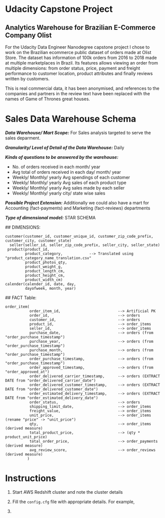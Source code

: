 # Udacity Capstone Project
## Analytics Warehouse for Brazilian E-Commerce Company Olist
For the Udacity Data Engineer Nanodegree capstone project I chose to work on the Brazilian ecommerce public dataset of orders made at Olist Store. The dataset has information of 100k orders from 2016 to 2018 made at multiple marketplaces in Brazil. Its features allows viewing an order from multiple dimensions: from order status, price, payment and freight performance to customer location, product attributes and finally reviews written by customers.  

This is real commercial data, it has been anonymised, and references to the companies and partners in the review text have been replaced with the names of Game of Thrones great houses.

# Sales Data Warehouse Schema
***Data Warehouse/ Mart Scope:*** For Sales analysis targeted to serve the sales deparment.  

***Granularity/ Level of Detail of the Data Warehouse:*** Daily  

***Kinds of questions to be answered by the warehouse:***  
- No. of orders received in each month/ year
- Avg total of orders received in each day/ month/ year
- Weekly/ Monthly/ yearly Avg spendings of each customer
- Weekly/ Monthly/ yearly Avg sales of each product type
- Weekly/ Monthly/ yearly Avg sales made by each seller
- Weekly/ Monthly/ yearly city/ state wise sales 

***Possible Project Extension:*** Additionally we could also have a mart for Accounting (fact-payments) and Marketing (fact-reviews) departments  

***Type of dimensional model:*** STAR SCHEMA

## DIMENSIONS:

```plsql
customer(customer_id, customer_unique_id, customer_zip_code_prefix, customer_city, customer_state)  
  seller(seller_id, seller_zip_code_prefix, seller_city, seller_state)
 product(product_id,
         product_category,            --> Translated using "product_category_name_translation.csv"
         product_photos_qty,
         product_weight_g,
         product_length_cm,
         product_height_cm,
         product_width_cm)
calender(calender_id, date, day,
         dayofweek, month, year)
```

## FACT Table:

```plsql
order_item(
           order_item_id,                          --> Artificial PK
           order_id,                               --> orders
           customer_id,                            --> orders
           product_id,                             --> order_items
           seller_id,                              --> order_items
           purchase_date,                          --> orders (from "order_purchase_timestamp")
           purchase_year,                          --> orders (from "order_purchase_timestamp")
           purchase_month,                         --> orders (from "order_purchase_timestamp")
           order_purchase_timestamp,               --> orders (from "order_purchase_timestamp")
           order_approved_timestamp,               --> orders (from "order_approved_at")
           order_delivered_carrier_timestamp,      --> orders (EXTRACT DATE from "order_delivered_carrier_date")
           order_delivered_customer_timestamp,     --> orders (EXTRACT DATE from "order_delivered_customer_date")
           order_estimated_delivery_timestamp,     --> orders (EXTRACT DATE from "order_estimated_delivery_date")
           order_status,                           --> orders
           shipping_limit_date,                    --> order_items
           freight_value,                          --> order_items
           unit_price,                             --> order_items (rename "price" -> "unit_price")
           qty,                                    --> order_items (derived measure)
           total_product_price,                    --> (qty * product_unit_price)
           total_order_price,                      --> order_payments (derived measure)
           avg_review_score,                       --> order_reviews (derived measure)
          )
```


# Instructions
1. Start AWS Redshift cluster and note the cluster details
2. Fill the `config.cfg` file with appropriate details. For example,
    
3.
